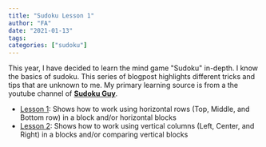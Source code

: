 ```yaml
---
title: "Sudoku Lesson 1"
author: "FA"
date: "2021-01-13"
tags:
categories: ["sudoku"]
---
```


This year, I have decided to learn the mind game "Sudoku" in-depth.  I know the basics of sudoku. This series of blogpost highlights different tricks and tips that are unknown to me.
My primary learning source is from a the youtube channel of [**Sudoku Guy**](https://www.youtube.com/channel/UCd8JaOdfEWcJOtwG6YayW0w).

* [Lesson 1](https://www.youtube.com/watch?v=ckdwhm7GM94&list=PLAhxvOuSHpkYsUufBeuHjQUNcb3iHt9nl&index=1): Shows how to work using horizontal rows (Top, Middle, and Bottom row) in a block and/or horizontal blocks
* [Lesson 2](https://www.youtube.com/watch?v=fYWLxCVwGJk&list=PLAhxvOuSHpkYsUufBeuHjQUNcb3iHt9nl&index=2): Shows how to work using vertical columns (Left, Center, and Right) in a blocks and/or comparing vertical blocks

